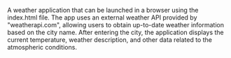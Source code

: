 A weather application that can be launched in a browser using the index.html file. The app uses an external weather API provided by "weatherapi.com", allowing users to obtain up-to-date weather information based on the city name. After entering the city, the application displays the current temperature, weather description, and other data related to the atmospheric conditions.